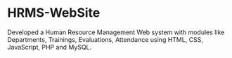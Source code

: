 # HRMS-WebSite
Developed a Human Resource Management Web system with modules like Departments, Trainings, Evaluations, Attendance using HTML, CSS, JavaScript, PHP and MySQL.

